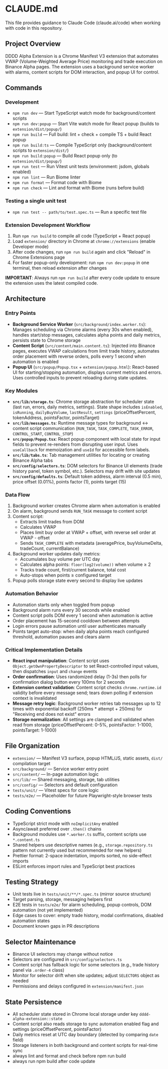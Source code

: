 # CLAUDE.md

This file provides guidance to Claude Code (claude.ai/code) when working with code in this repository.

## Project Overview

DDDD Alpha Extension is a Chrome Manifest V3 extension that automates VWAP (Volume-Weighted Average Price) monitoring and trade execution on Binance Alpha pages. The extension uses a background service worker with alarms, content scripts for DOM interaction, and popup UI for control.

## Commands

### Development
- `npm run dev` — Start TypeScript watch mode for background/content scripts
- `npm run dev:popup` — Start Vite watch mode for React popup (builds to `extension/dist/popup/`)
- `npm run build` — Full build: lint + check + compile TS + build React popup
- `npm run build:ts` — Compile TypeScript only (background/content scripts to `extension/dist/`)
- `npm run build:popup` — Build React popup only (to `extension/dist/popup/`)
- `npm run test` — Run Vitest unit tests (environment: jsdom, globals enabled)
- `npm run lint` — Run Biome linter
- `npm run format` — Format code with Biome
- `npm run check` — Lint and format with Biome (runs before build)

### Testing a single unit test
- `npm run test -- path/to/test.spec.ts` — Run a specific test file

### Extension Development Workflow
1. Run `npm run build` to compile all code (TypeScript + React popup)
2. Load `extension/` directory in Chrome at `chrome://extensions` (enable Developer mode)
3. After code changes, run `npm run build` again and click "Reload" in Chrome Extensions page
4. For faster popup-only development: run `npm run dev:popup` in one terminal, then reload extension after changes

**IMPORTANT**: Always run `npm run build` after every code update to ensure the extension uses the latest compiled code.

## Architecture

### Entry Points
- **Background Service Worker** (`src/background/index.worker.ts`): Manages scheduling via Chrome alarms (every 30s when enabled), handles start/stop messages, calculates alpha points and daily metrics, persists state to Chrome storage
- **Content Script** (`src/content/main.content.ts`): Injected into Binance pages, executes VWAP calculations from limit trade history, automates order placement with reverse orders, polls every 1 second when automation is enabled
- **Popup UI** (`src/popup/Popup.tsx` + `extension/popup.html`): React-based UI for starting/stopping automation, displays current metrics and errors. Uses controlled inputs to prevent reloading during state updates.

### Key Modules
- **`src/lib/storage.ts`**: Chrome storage abstraction for scheduler state (last run, errors, daily metrics, settings). State shape includes `isEnabled`, `isRunning`, `dailyBuyVolume`, `lastResult`, `settings` (priceOffsetPercent, tokenAddress, pointsFactor, pointsTarget)
- **`src/lib/messages.ts`**: Runtime message types for background ↔ content script communication (`RUN_TASK`, `TASK_COMPLETE`, `TASK_ERROR`, `CONTROL_START`, `CONTROL_STOP`)
- **`src/popup/Popup.tsx`**: React popup component with local state for input fields to prevent re-renders from disrupting user input. Uses `useCallback` for memoization and `useId` for accessible form labels.
- **`src/lib/tabs.ts`**: Tab management utilities for locating or creating Binance Alpha tabs
- **`src/config/selectors.ts`**: DOM selectors for Binance UI elements (trade history panel, token symbol, etc.). Selectors may drift with site updates
- **`src/config/defaults.ts`**: Default token address, alarm interval (0.5 min), price offset (0.01%), points factor (1), points target (15)

### Data Flow
1. Background worker creates Chrome alarm when automation is enabled
2. On alarm, background sends `RUN_TASK` message to content script
3. Content script:
   - Extracts limit trades from DOM
   - Calculates VWAP
   - Places limit buy order at VWAP + offset, with reverse sell order at VWAP - offset
   - Sends `TASK_COMPLETE` with metadata (averagePrice, buyVolumeDelta, tradeCount, currentBalance)
4. Background worker updates daily metrics:
   - Accumulates buy volume per UTC day
   - Calculates alpha points: `floor(log2(volume))` when volume ≥ 2
   - Tracks trade count, first/current balance, total cost
   - Auto-stops when points ≥ configured target
5. Popup polls storage state every second to display live updates

### Automation Behavior
- Automation starts only when toggled from popup
- Background alarm runs every 30 seconds while enabled
- Content script polls DOM every 1 second when automation is active
- Order placement has 15-second cooldown between attempts
- Login errors pause automation until user authenticates manually
- Points target auto-stop: when daily alpha points reach configured threshold, automation pauses and clears alarm

### Critical Implementation Details
- **React input manipulation**: Content script uses `Object.getOwnPropertyDescriptor` to set React-controlled input values, then dispatches `input` and `change` events
- **Order confirmation**: Uses randomized delay (1-3s) then polls for confirmation dialog button every 100ms for 2 seconds
- **Extension context validation**: Content script checks `chrome.runtime.id` validity before every message send; tears down polling if extension context is invalidated
- **Message retry logic**: Background worker retries tab messages up to 12 times with exponential backoff (250ms * attempt + 250ms) for "Receiving end does not exist" errors
- **Storage normalization**: All settings are clamped and validated when read from storage (priceOffsetPercent: 0-5%, pointsFactor: 1-1000, pointsTarget: 1-1000)

## File Organization
- `extension/` — Manifest V3 surface, popup HTML/JS, static assets, `dist/` compilation target
- `src/background/` — Service worker entry point
- `src/content/` — In-page automation logic
- `src/lib/` — Shared messaging, storage, tab utilities
- `src/config/` — Selectors and default configuration
- `tests/unit/` — Vitest specs for core logic
- `tests/e2e/` — Placeholder for future Playwright-style browser tests

## Coding Conventions
- TypeScript strict mode with `noImplicitAny` enabled
- Async/await preferred over `.then()` chains
- Background modules use `*.worker.ts` suffix, content scripts use `*.content.ts`
- Shared helpers use descriptive names (e.g., `storage.repository.ts` pattern not currently used but recommended for new helpers)
- Prettier format: 2-space indentation, imports sorted, no side-effect imports
- ESLint enforces import rules and TypeScript best practices

## Testing Strategy
- Unit tests live in `tests/unit/**/*.spec.ts` (mirror source structure)
- Target parsing, storage, messaging helpers first
- E2E tests in `tests/e2e/` for alarm scheduling, popup controls, DOM automation (not yet implemented)
- Edge cases to cover: empty trade history, modal confirmations, disabled automation states
- Document known gaps in PR descriptions

## Selector Maintenance
- Binance UI selectors may change without notice
- Selectors are configured in `src/config/selectors.ts`
- Content script has fallback logic for some selectors (e.g., trade history panel via `.order-4` class)
- Monitor for selector drift when site updates; adjust `SELECTORS` object as needed
- Permissions and delays configured in `extension/manifest.json`

## State Persistence
- All scheduler state stored in Chrome local storage under key `dddd-alpha-extension::state`
- Content script also reads storage to sync automation enabled flag and settings (priceOffsetPercent, pointsFactor)
- Daily metrics reset at UTC day boundary (detected by comparing `date` field)
- Storage listeners in both background and content scripts for real-time sync
- always lint and format and check before npm run build
- always run npm build after code update